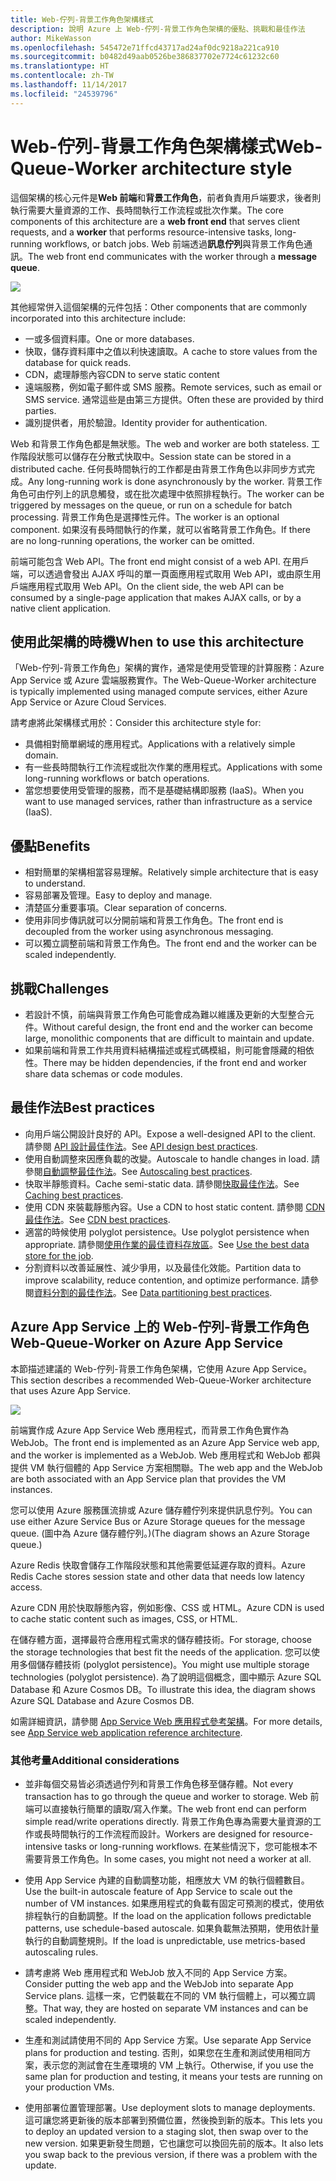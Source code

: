 ```yaml
---
title: Web-佇列-背景工作角色架構樣式
description: 說明 Azure 上 Web-佇列-背景工作角色架構的優點、挑戰和最佳作法
author: MikeWasson
ms.openlocfilehash: 545472e71ffcd43717ad24af0dc9218a221ca910
ms.sourcegitcommit: b0482d49aab0526be386837702e7724c61232c60
ms.translationtype: HT
ms.contentlocale: zh-TW
ms.lasthandoff: 11/14/2017
ms.locfileid: "24539796"
---
```

# <a name="web-queue-worker-architecture-style"></a><span data-ttu-id="6984c-103">Web-佇列-背景工作角色架構樣式</span><span class="sxs-lookup"><span data-stu-id="6984c-103">Web-Queue-Worker architecture style</span></span>

<span data-ttu-id="6984c-104">這個架構的核心元件是**Web 前端**和**背景工作角色**，前者負責用戶端要求，後者則執行需要大量資源的工作、長時間執行工作流程或批次作業。</span><span class="sxs-lookup"><span data-stu-id="6984c-104">The core components of this architecture are a **web front end** that serves client requests, and a **worker** that performs resource-intensive tasks, long-running workflows, or batch jobs.</span></span>  <span data-ttu-id="6984c-105">Web 前端透過**訊息佇列**與背景工作角色通訊。</span><span class="sxs-lookup"><span data-stu-id="6984c-105">The web front end communicates with the worker through a **message queue**.</span></span>  

![](./images/web-queue-worker-logical.svg)

<span data-ttu-id="6984c-106">其他經常併入這個架構的元件包括：</span><span class="sxs-lookup"><span data-stu-id="6984c-106">Other components that are commonly incorporated into this architecture include:</span></span>

- <span data-ttu-id="6984c-107">一或多個資料庫。</span><span class="sxs-lookup"><span data-stu-id="6984c-107">One or more databases.</span></span> 
- <span data-ttu-id="6984c-108">快取，儲存資料庫中之值以利快速讀取。</span><span class="sxs-lookup"><span data-stu-id="6984c-108">A cache to store values from the database for quick reads.</span></span>
- <span data-ttu-id="6984c-109">CDN，處理靜態內容</span><span class="sxs-lookup"><span data-stu-id="6984c-109">CDN to serve static content</span></span>
- <span data-ttu-id="6984c-110">遠端服務，例如電子郵件或 SMS 服務。</span><span class="sxs-lookup"><span data-stu-id="6984c-110">Remote services, such as email or SMS service.</span></span> <span data-ttu-id="6984c-111">通常這些是由第三方提供。</span><span class="sxs-lookup"><span data-stu-id="6984c-111">Often these are provided by third parties.</span></span>
- <span data-ttu-id="6984c-112">識別提供者，用於驗證。</span><span class="sxs-lookup"><span data-stu-id="6984c-112">Identity provider for authentication.</span></span>

<span data-ttu-id="6984c-113">Web 和背景工作角色都是無狀態。</span><span class="sxs-lookup"><span data-stu-id="6984c-113">The web and worker are both stateless.</span></span> <span data-ttu-id="6984c-114">工作階段狀態可以儲存在分散式快取中。</span><span class="sxs-lookup"><span data-stu-id="6984c-114">Session state can be stored in a distributed cache.</span></span> <span data-ttu-id="6984c-115">任何長時間執行的工作都是由背景工作角色以非同步方式完成。</span><span class="sxs-lookup"><span data-stu-id="6984c-115">Any long-running work is done asynchronously by the worker.</span></span> <span data-ttu-id="6984c-116">背景工作角色可由佇列上的訊息觸發，或在批次處理中依照排程執行。</span><span class="sxs-lookup"><span data-stu-id="6984c-116">The worker can be triggered by messages on the queue, or run on a schedule for batch processing.</span></span> <span data-ttu-id="6984c-117">背景工作角色是選擇性元件。</span><span class="sxs-lookup"><span data-stu-id="6984c-117">The worker is an optional component.</span></span> <span data-ttu-id="6984c-118">如果沒有長時間執行的作業，就可以省略背景工作角色。</span><span class="sxs-lookup"><span data-stu-id="6984c-118">If there are no long-running operations, the worker can be omitted.</span></span>  

<span data-ttu-id="6984c-119">前端可能包含 Web API。</span><span class="sxs-lookup"><span data-stu-id="6984c-119">The front end might consist of a web API.</span></span> <span data-ttu-id="6984c-120">在用戶端，可以透過會發出 AJAX 呼叫的單一頁面應用程式取用 Web API，或由原生用戶端應用程式取用 Web API。</span><span class="sxs-lookup"><span data-stu-id="6984c-120">On the client side, the web API can be consumed by a single-page application that makes AJAX calls, or by a native client application.</span></span>

## <a name="when-to-use-this-architecture"></a><span data-ttu-id="6984c-121">使用此架構的時機</span><span class="sxs-lookup"><span data-stu-id="6984c-121">When to use this architecture</span></span>

<span data-ttu-id="6984c-122">「Web-佇列-背景工作角色」架構的實作，通常是使用受管理的計算服務：Azure App Service 或 Azure 雲端服務實作。</span><span class="sxs-lookup"><span data-stu-id="6984c-122">The Web-Queue-Worker architecture is typically implemented using managed compute services, either Azure App Service or Azure Cloud Services.</span></span> 

<span data-ttu-id="6984c-123">請考慮將此架構樣式用於：</span><span class="sxs-lookup"><span data-stu-id="6984c-123">Consider this architecture style for:</span></span>

- <span data-ttu-id="6984c-124">具備相對簡單網域的應用程式。</span><span class="sxs-lookup"><span data-stu-id="6984c-124">Applications with a relatively simple domain.</span></span>
- <span data-ttu-id="6984c-125">有一些長時間執行工作流程或批次作業的應用程式。</span><span class="sxs-lookup"><span data-stu-id="6984c-125">Applications with some long-running workflows or batch operations.</span></span>
- <span data-ttu-id="6984c-126">當您想要使用受管理的服務，而不是基礎結構即服務 (IaaS)。</span><span class="sxs-lookup"><span data-stu-id="6984c-126">When you want to use managed services, rather than infrastructure as a service (IaaS).</span></span>

## <a name="benefits"></a><span data-ttu-id="6984c-127">優點</span><span class="sxs-lookup"><span data-stu-id="6984c-127">Benefits</span></span>

- <span data-ttu-id="6984c-128">相對簡單的架構相當容易理解。</span><span class="sxs-lookup"><span data-stu-id="6984c-128">Relatively simple architecture that is easy to understand.</span></span>
- <span data-ttu-id="6984c-129">容易部署及管理。</span><span class="sxs-lookup"><span data-stu-id="6984c-129">Easy to deploy and manage.</span></span>
- <span data-ttu-id="6984c-130">清楚區分重要事項。</span><span class="sxs-lookup"><span data-stu-id="6984c-130">Clear separation of concerns.</span></span>
- <span data-ttu-id="6984c-131">使用非同步傳訊就可以分開前端和背景工作角色。</span><span class="sxs-lookup"><span data-stu-id="6984c-131">The front end is decoupled from the worker using asynchronous messaging.</span></span>
- <span data-ttu-id="6984c-132">可以獨立調整前端和背景工作角色。</span><span class="sxs-lookup"><span data-stu-id="6984c-132">The front end and the worker can be scaled independently.</span></span>

## <a name="challenges"></a><span data-ttu-id="6984c-133">挑戰</span><span class="sxs-lookup"><span data-stu-id="6984c-133">Challenges</span></span>

- <span data-ttu-id="6984c-134">若設計不慎，前端與背景工作角色可能會成為難以維護及更新的大型整合元件。</span><span class="sxs-lookup"><span data-stu-id="6984c-134">Without careful design, the front end and the worker can become large, monolithic components that are difficult to maintain and update.</span></span>
- <span data-ttu-id="6984c-135">如果前端和背景工作共用資料結構描述或程式碼模組，則可能會隱藏的相依性。</span><span class="sxs-lookup"><span data-stu-id="6984c-135">There may be hidden dependencies, if the front end and worker share data schemas or code modules.</span></span> 

## <a name="best-practices"></a><span data-ttu-id="6984c-136">最佳作法</span><span class="sxs-lookup"><span data-stu-id="6984c-136">Best practices</span></span>

- <span data-ttu-id="6984c-137">向用戶端公開設計良好的 API。</span><span class="sxs-lookup"><span data-stu-id="6984c-137">Expose a well-designed API to the client.</span></span> <span data-ttu-id="6984c-138">請參閱 [API 設計最佳作法][api-design]。</span><span class="sxs-lookup"><span data-stu-id="6984c-138">See [API design best practices][api-design].</span></span>
- <span data-ttu-id="6984c-139">使用自動調整來因應負載的改變。</span><span class="sxs-lookup"><span data-stu-id="6984c-139">Autoscale to handle changes in load.</span></span> <span data-ttu-id="6984c-140">請參閱[自動調整最佳作法][autoscaling]。</span><span class="sxs-lookup"><span data-stu-id="6984c-140">See [Autoscaling best practices][autoscaling].</span></span>
- <span data-ttu-id="6984c-141">快取半靜態資料。</span><span class="sxs-lookup"><span data-stu-id="6984c-141">Cache semi-static data.</span></span> <span data-ttu-id="6984c-142">請參閱[快取最佳作法][caching]。</span><span class="sxs-lookup"><span data-stu-id="6984c-142">See [Caching best practices][caching].</span></span>
- <span data-ttu-id="6984c-143">使用 CDN 來裝載靜態內容。</span><span class="sxs-lookup"><span data-stu-id="6984c-143">Use a CDN to host static content.</span></span> <span data-ttu-id="6984c-144">請參閱 [CDN 最佳作法][cdn]。</span><span class="sxs-lookup"><span data-stu-id="6984c-144">See [CDN best practices][cdn].</span></span>
- <span data-ttu-id="6984c-145">適當的時候使用 polyglot persistence。</span><span class="sxs-lookup"><span data-stu-id="6984c-145">Use polyglot persistence when appropriate.</span></span> <span data-ttu-id="6984c-146">請參閱[使用作業的最佳資料存放區][polyglot]。</span><span class="sxs-lookup"><span data-stu-id="6984c-146">See [Use the best data store for the job][polyglot].</span></span>
- <span data-ttu-id="6984c-147">分割資料以改善延展性、減少爭用，以及最佳化效能。</span><span class="sxs-lookup"><span data-stu-id="6984c-147">Partition data to improve scalability, reduce contention, and optimize performance.</span></span> <span data-ttu-id="6984c-148">請參閱[資料分割的最佳作法][data-partition]。</span><span class="sxs-lookup"><span data-stu-id="6984c-148">See [Data partitioning best practices][data-partition].</span></span>


## <a name="web-queue-worker-on-azure-app-service"></a><span data-ttu-id="6984c-149">Azure App Service 上的 Web-佇列-背景工作角色</span><span class="sxs-lookup"><span data-stu-id="6984c-149">Web-Queue-Worker on Azure App Service</span></span>

<span data-ttu-id="6984c-150">本節描述建議的 Web-佇列-背景工作角色架構，它使用 Azure App Service。</span><span class="sxs-lookup"><span data-stu-id="6984c-150">This section describes a recommended Web-Queue-Worker architecture that uses Azure App Service.</span></span> 

![](./images/web-queue-worker-physical.png)

<span data-ttu-id="6984c-151">前端實作成 Azure App Service Web 應用程式，而背景工作角色實作為 WebJob。</span><span class="sxs-lookup"><span data-stu-id="6984c-151">The front end is implemented as an Azure App Service web app, and the worker is implemented as a WebJob.</span></span> <span data-ttu-id="6984c-152">Web 應用程式和 WebJob 都與提供 VM 執行個體的 App Service 方案相關聯。</span><span class="sxs-lookup"><span data-stu-id="6984c-152">The web app and the WebJob are both associated with an App Service plan that provides the VM instances.</span></span> 

<span data-ttu-id="6984c-153">您可以使用 Azure 服務匯流排或 Azure 儲存體佇列來提供訊息佇列。</span><span class="sxs-lookup"><span data-stu-id="6984c-153">You can use either Azure Service Bus or Azure Storage queues for the message queue.</span></span> <span data-ttu-id="6984c-154">(圖中為 Azure 儲存體佇列。)</span><span class="sxs-lookup"><span data-stu-id="6984c-154">(The diagram shows an Azure Storage queue.)</span></span>

<span data-ttu-id="6984c-155">Azure Redis 快取會儲存工作階段狀態和其他需要低延遲存取的資料。</span><span class="sxs-lookup"><span data-stu-id="6984c-155">Azure Redis Cache stores session state and other data that needs low latency access.</span></span>

<span data-ttu-id="6984c-156">Azure CDN 用於快取靜態內容，例如影像、CSS 或 HTML。</span><span class="sxs-lookup"><span data-stu-id="6984c-156">Azure CDN is used to cache static content such as images, CSS, or HTML.</span></span>

<span data-ttu-id="6984c-157">在儲存體方面，選擇最符合應用程式需求的儲存體技術。</span><span class="sxs-lookup"><span data-stu-id="6984c-157">For storage, choose the storage technologies that best fit the needs of the application.</span></span> <span data-ttu-id="6984c-158">您可以使用多個儲存體技術 (polyglot persistence)。</span><span class="sxs-lookup"><span data-stu-id="6984c-158">You might use multiple storage technologies (polyglot persistence).</span></span> <span data-ttu-id="6984c-159">為了說明這個概念，圖中顯示 Azure SQL Database 和 Azure Cosmos DB。</span><span class="sxs-lookup"><span data-stu-id="6984c-159">To illustrate this idea, the diagram shows Azure SQL Database and Azure Cosmos DB.</span></span>  

<span data-ttu-id="6984c-160">如需詳細資訊，請參閱 [App Service Web 應用程式參考架構][scalable-web-app]。</span><span class="sxs-lookup"><span data-stu-id="6984c-160">For more details, see [App Service web application reference architecture][scalable-web-app].</span></span>

### <a name="additional-considerations"></a><span data-ttu-id="6984c-161">其他考量</span><span class="sxs-lookup"><span data-stu-id="6984c-161">Additional considerations</span></span>

- <span data-ttu-id="6984c-162">並非每個交易皆必須透過佇列和背景工作角色移至儲存體。</span><span class="sxs-lookup"><span data-stu-id="6984c-162">Not every transaction has to go through the queue and worker to storage.</span></span> <span data-ttu-id="6984c-163">Web 前端可以直接執行簡單的讀取/寫入作業。</span><span class="sxs-lookup"><span data-stu-id="6984c-163">The web front end can perform simple read/write operations directly.</span></span> <span data-ttu-id="6984c-164">背景工作角色專為需要大量資源的工作或長時間執行的工作流程而設計。</span><span class="sxs-lookup"><span data-stu-id="6984c-164">Workers are designed for resource-intensive tasks or long-running workflows.</span></span> <span data-ttu-id="6984c-165">在某些情況下，您可能根本不需要背景工作角色。</span><span class="sxs-lookup"><span data-stu-id="6984c-165">In some cases, you might not need a worker at all.</span></span>

- <span data-ttu-id="6984c-166">使用 App Service 內建的自動調整功能，相應放大 VM 的執行個體數目。</span><span class="sxs-lookup"><span data-stu-id="6984c-166">Use the built-in autoscale feature of App Service to scale out the number of VM instances.</span></span> <span data-ttu-id="6984c-167">如果應用程式的負載有固定可預測的模式，使用依排程執行的自動調整。</span><span class="sxs-lookup"><span data-stu-id="6984c-167">If the load on the application follows predictable patterns, use schedule-based autoscale.</span></span> <span data-ttu-id="6984c-168">如果負載無法預期，使用依計量執行的自動調整規則。</span><span class="sxs-lookup"><span data-stu-id="6984c-168">If the load is unpredictable, use metrics-based autoscaling rules.</span></span>      

- <span data-ttu-id="6984c-169">請考慮將 Web 應用程式和 WebJob 放入不同的 App Service 方案。</span><span class="sxs-lookup"><span data-stu-id="6984c-169">Consider putting the web app and the WebJob into separate App Service plans.</span></span> <span data-ttu-id="6984c-170">這樣一來，它們裝載在不同的 VM 執行個體上，可以獨立調整。</span><span class="sxs-lookup"><span data-stu-id="6984c-170">That way, they are hosted on separate VM instances and can be scaled independently.</span></span> 

- <span data-ttu-id="6984c-171">生產和測試請使用不同的 App Service 方案。</span><span class="sxs-lookup"><span data-stu-id="6984c-171">Use separate App Service plans for production and testing.</span></span> <span data-ttu-id="6984c-172">否則，如果您在生產和測試使用相同方案，表示您的測試會在生產環境的 VM 上執行。</span><span class="sxs-lookup"><span data-stu-id="6984c-172">Otherwise, if you use the same plan for production and testing, it means your tests are running on your production VMs.</span></span>

- <span data-ttu-id="6984c-173">使用部署位置管理部署。</span><span class="sxs-lookup"><span data-stu-id="6984c-173">Use deployment slots to manage deployments.</span></span> <span data-ttu-id="6984c-174">這可讓您將更新後的版本部署到預備位置，然後換到新的版本。</span><span class="sxs-lookup"><span data-stu-id="6984c-174">This lets you to deploy an updated version to a staging slot, then swap over to the new version.</span></span> <span data-ttu-id="6984c-175">如果更新發生問題，它也讓您可以換回先前的版本。</span><span class="sxs-lookup"><span data-stu-id="6984c-175">It also lets you swap back to the previous version, if there was a problem with the update.</span></span>

<!-- links -->

[api-design]: ../../best-practices/api-design.md
[autoscaling]: ../../best-practices/auto-scaling.md
[caching]: ../../best-practices/caching.md
[cdn]: ../../best-practices/cdn.md
[data-partition]: ../../best-practices/data-partitioning.md
[polyglot]: ../design-principles/use-the-best-data-store.md
[scalable-web-app]: ../../reference-architectures/app-service-web-app/scalable-web-app.md